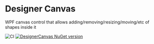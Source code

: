 # Designer Canvas
WPF canvas control that allows adding/removing/resizing/moving/etc of shapes inside it

![CI](https://github.com/gerardo-lijs/DesignerCanvas/actions/workflows/ci.yml/badge.svg)
[![DesignerCanvas NuGet version](https://img.shields.io/nuget/v/LijsDev.DesignerCanvas.svg?style=flat&label=nuget%3A%20LijsDev.DesignerCanvas)](https://www.nuget.org/packages/LijsDev.DesignerCanvas)
<br/>

